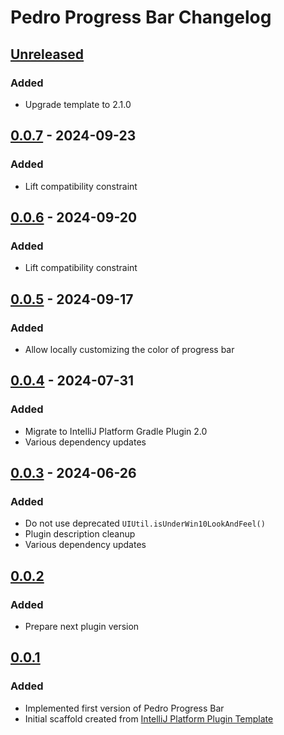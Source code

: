 <!-- Keep a Changelog guide -> https://keepachangelog.com -->

# Pedro Progress Bar Changelog

## [Unreleased]

### Added

- Upgrade template to 2.1.0

## [0.0.7] - 2024-09-23

### Added

- Lift compatibility constraint

## [0.0.6] - 2024-09-20

### Added

- Lift compatibility constraint

## [0.0.5] - 2024-09-17

### Added

- Allow locally customizing the color of progress bar

## [0.0.4] - 2024-07-31

### Added

- Migrate to IntelliJ Platform Gradle Plugin 2.0
- Various dependency updates

## [0.0.3] - 2024-06-26

### Added

- Do not use deprecated `UIUtil.isUnderWin10LookAndFeel()`
- Plugin description cleanup
- Various dependency updates

## [0.0.2]

### Added

- Prepare next plugin version

## [0.0.1]

### Added

- Implemented first version of Pedro Progress Bar
- Initial scaffold created from [IntelliJ Platform Plugin Template](https://github.com/JetBrains/intellij-platform-plugin-template)

[Unreleased]: https://github.com/strangelookingnerd/pedro-progress-bar-plugin/compare/v0.0.7...HEAD
[0.0.7]: https://github.com/strangelookingnerd/pedro-progress-bar-plugin/compare/v0.0.6...v0.0.7
[0.0.6]: https://github.com/strangelookingnerd/pedro-progress-bar-plugin/compare/v0.0.5...v0.0.6
[0.0.5]: https://github.com/strangelookingnerd/pedro-progress-bar-plugin/compare/v0.0.4...v0.0.5
[0.0.4]: https://github.com/strangelookingnerd/pedro-progress-bar-plugin/compare/v0.0.3...v0.0.4
[0.0.3]: https://github.com/strangelookingnerd/pedro-progress-bar-plugin/compare/v0.0.2...v0.0.3
[0.0.2]: https://github.com/strangelookingnerd/pedro-progress-bar-plugin/compare/v0.0.1...v0.0.2
[0.0.1]: https://github.com/strangelookingnerd/pedro-progress-bar-plugin/commits/v0.0.1
